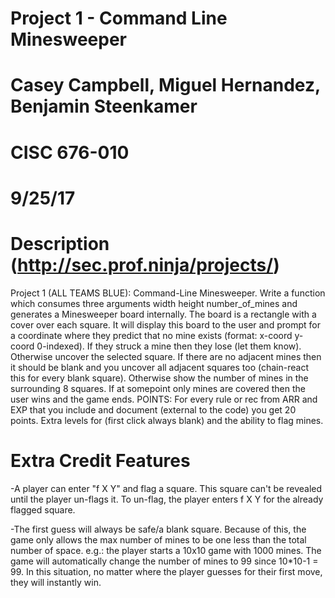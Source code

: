 # Project 1 - Command Line Minesweeper
# Casey Campbell, Miguel Hernandez, Benjamin Steenkamer  
# CISC 676-010    
# 9/25/17  

# Description (http://sec.prof.ninja/projects/)  
Project 1 (ALL TEAMS BLUE): Command-Line Minesweeper. Write a function which
consumes three arguments width height number_of_mines and generates a
Minesweeper board internally. The board is a rectangle with a cover over each
square. It will display this board to the user and prompt for a coordinate where
they predict that no mine exists (format: x-coord y-coord 0-indexed). If they
struck a mine then they lose (let them know). Otherwise uncover the selected
square. If there are no adjacent mines then it should be blank and you uncover
all adjacent squares too (chain-react this for every blank square). Otherwise
show the number of mines in the surrounding 8 squares. If at somepoint only
mines are covered then the user wins and the game ends. POINTS: For every rule
or rec from ARR and EXP that you include and document (external to the code) you
get 20 points. Extra levels for (first click always blank) and the ability to
flag mines.  

# Extra Credit Features  
-A player can enter "f X Y" and flag a square. This square can't be revealed until the player un-flags it.
To un-flag, the player enters f X Y for the already flagged square.  

-The first guess will always be safe/a blank square. Because of this, the game only allows the max number of mines to be one less than the total number of space.
e.g.: the player starts a 10x10 game with 1000 mines. The game will automatically change the number of mines to 99 since 10*10-1 = 99. In this situation, no matter
where the player guesses for their first move, they will instantly win.

